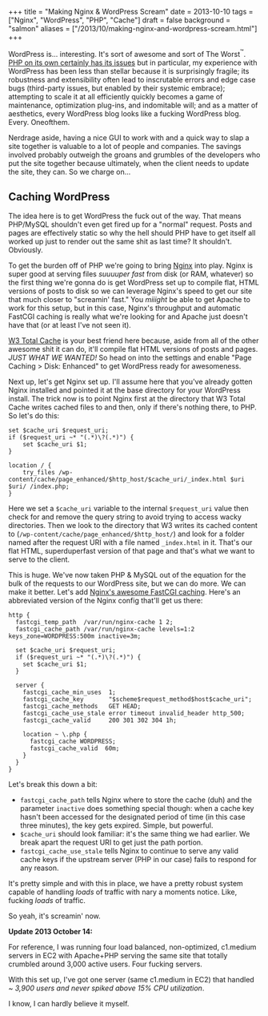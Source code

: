 +++
title = "Making Nginx & WordPress Scream"
date = 2013-10-10
tags = ["Nginx", "WordPress", "PHP", "Cache"]
draft = false
background = "salmon"
aliases = ["/2013/10/making-nginx-and-wordpress-scream.html"]
+++

WordPress is... interesting. It's sort of awesome and sort of The
Worst<sup>&trade;</sup>. [PHP on its own certainly has its
issues](http://me.veekun.com/blog/2012/04/09/php-a-fractal-of-bad-design/) but
in particular, my experience with WordPress has been less than stellar because
it is surprisingly fragile; its robustness and extensibility often lead to
inscrutable errors and edge case bugs (third-party issues, but enabled by their
systemic embrace); attempting to scale it at all efficiently quickly becomes a
game of maintenance, optimization plug-ins, and indomitable will; and as a
matter of aesthetics, every WordPress blog looks like a fucking WordPress blog.
Every. Oneofthem.

Nerdrage aside, having a nice GUI to work with and a quick way to slap a site
together is valuable to a lot of people and companies. The savings involved
probably outweigh the groans and grumbles of the developers who put the site
together because ultimately, when the client needs to update the site, they can.
So we charge on...

## Caching WordPress

The idea here is to get WordPress the fuck out of the way. That means PHP/MySQL
shouldn't even get fired up for a "normal" request. Posts and pages are
effectively static so why the hell should PHP have to get itself all worked up
just to render out the same shit as last time? It shouldn't. Obviously.

To get the burden off of PHP we're going to bring [Nginx](http://nginx.org/)
into play. Nginx is super good at serving files _suuuuper fast_ from disk (or
RAM, whatever) so the first thing we're gonna do is get WordPress set up to
compile flat, HTML versions of posts to disk so we can leverage Nginx's speed to
get our site that much closer to "screamin' fast." You _miiight_ be able to get
Apache to work for this setup, but in this case, Nginx's throughput and
automatic FastCGI caching is really what we're looking for and Apache just
doesn't have that (or at least I've not seen it).

[W3 Total Cache](http://wordpress.org/plugins/w3-total-cache/) is your best
friend here because, aside from all of the other awesome shit it can do, it'll
compile flat HTML versions of posts and pages. *JUST WHAT WE WANTED!* So head on
into the settings and enable "Page Caching > Disk: Enhanced" to get WordPress
ready for awesomeness.

Next up, let's get Nginx set up. I'll assume here that you've already gotten
Nginx installed and pointed it at the base directory for your WordPress install.
The trick now is to point Nginx first at the directory that W3 Total Cache
writes cached files to and then, only if there's nothing there, to PHP. So let's
do this:

```nginx
set $cache_uri $request_uri;
if ($request_uri ~* "(.*)\?(.*)") {
	set $cache_uri $1;
}

location / {
	try_files /wp-content/cache/page_enhanced/$http_host/$cache_uri/_index.html $uri $uri/ /index.php;
}
```

Here we set a `$cache_uri` variable to the internal `$request_uri` value then
check for and remove the query string to avoid trying to access wacky
directories. Then we look to the directory that W3 writes its cached content to
(`/wp-content/cache/page_enhanced/$http_host/`) and look for a folder named
after the request URI with a file named `_index.html` in it. That's our flat
HTML, superduperfast version of that page and that's what we want to serve to
the client.

This is huge. We've now taken PHP & MySQL out of the equation for the bulk of
the requests to our WordPress site, but we can do more. We can make it better.
Let's add [Nginx's awesome FastCGI
caching](http://nginx.org/en/docs/http/ngx_http_fastcgi_module.html). Here's an
abbreviated version of the Nginx config that'll get us there:

```nginx
http {
  fastcgi_temp_path  /var/run/nginx-cache 1 2;
  fastcgi_cache_path /var/run/nginx-cache levels=1:2 keys_zone=WORDPRESS:500m inactive=3m;

  set $cache_uri $request_uri;
  if ($request_uri ~* "(.*)\?(.*)") {
    set $cache_uri $1;
  }

  server {
    fastcgi_cache_min_uses  1;
    fastcgi_cache_key       "$scheme$request_method$host$cache_uri";
    fastcgi_cache_methods   GET HEAD;
    fastcgi_cache_use_stale error timeout invalid_header http_500;
    fastcgi_cache_valid     200 301 302 304 1h;

    location ~ \.php {
      fastcgi_cache WORDPRESS;
      fastcgi_cache_valid  60m;
    }
  }
}
```

Let's break this down a bit:

* `fastcgi_cache_path` tells Nginx where to store the cache (duh) and the
  parameter `inactive` does something special though: when a cache key hasn't
  been accessed for the designated period of time (in this case three minutes),
  the key gets expired. Simple, but powerful.
* `$cache_uri` should look familiar: it's the same thing we had earlier. We
  break apart the request URI to get just the path portion.
* `fastcgi_cache_use_stale` tells Nginx to continue to serve any valid cache
  keys if the upstream server (PHP in our case) fails to respond for any reason.

It's pretty simple and with this in place, we have a pretty robust system
capable of handling _loads_ of traffic with nary a moments notice. Like, fucking
*loads* of traffic.

So yeah, it's screamin' now.

**Update 2013 October 14:**

For reference, I was running four load balanced, non-optimized, c1.medium
servers in EC2 with Apache+PHP serving the same site that totally crumbled
around 3,000 active users. Four fucking servers.

With this set up, I've got one server (same c1.medium in EC2) that handled _~
3,900 users and never spiked above 15% CPU utilization_.

I know, I can hardly believe it myself.
